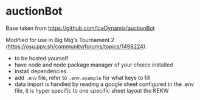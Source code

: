 # auctionBot

Base taken from https://github.com/IceDynamix/auctionBot

Modified for use in Big Mig's Tournament 2 (https://osu.ppy.sh/community/forums/topics/1498224).

- to be hosted yourself
- have node and node package manager of your choice installed
- install dependencies
- add `.env` file, refer to `.env.example` for what keys to fill
- data import is handled by reading a google sheet configured in the .env file, it is hyper specific to one specific sheet layout tho KEKW